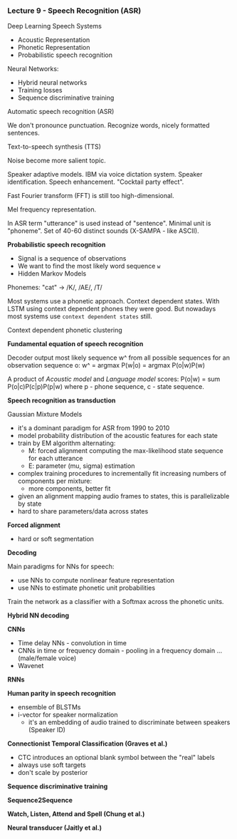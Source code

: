 ### Lecture 9 - Speech Recognition (ASR)

Deep Learning Speech Systems

- Acoustic Representation
- Phonetic Representation
- Probabilistic speech recognition

Neural Networks:
- Hybrid neural networks
- Training losses
- Sequence discriminative training

Automatic speech recognition (ASR)

We don't pronounce punctuation. Recognize words, nicely formatted sentences.

Text-to-speech synthesis (TTS)

Noise become more salient topic.

Speaker adaptive models. IBM via voice dictation system. Speaker identification. Speech enhancement. "Cocktail party effect".

Fast Fourier transform (FFT) is still too high-dimensional.

Mel frequency representation.

In ASR term "utterance" is used instead of "sentence". Minimal unit is "phoneme". Set of 40-60 distinct sounds (X-SAMPA - like ASCII).

**Probabilistic speech recognition**

- Signal is a sequence of observations
- We want to find the most likely word sequence `w`
- Hidden Markov Models

Phonemes: "cat" -> /K/, /AE/, /T/

Most systems use a phonetic approach. Context dependent states. With LSTM using context dependent phones they were good. But nowadays most systems use `context dependent states` still.

Context dependent phonetic clustering

**Fundamental equation of speech recognition**

Decoder output most likely sequence w^ from all possible sequences for an observation sequence o: w^ = argmax P(w|o) = argmax P(o|w)P(w)

A product of _Acoustic model_ and _Language model_ scores: P(o|w) = sum P(o|c)P(c|p)P(p|w) where p - phone sequence, c - state sequence.

**Speech recognition as transduction**

Gaussian Mixture Models
- it's a dominant paradigm for ASR from 1990 to 2010
- model probability distribution of the acoustic features for each state
- train by EM algorithm alternating:
    - M: forced alignment computing the max-likelihood state sequence for each utterance
    - E: parameter (mu, sigma) estimation
- complex training procedures to incrementally fit increasing numbers of components per mixture:
    - more components, better fit
- given an alignment mapping audio frames to states, this is parallelizable by state
- hard to share parameters/data across states

**Forced alignment**

- hard or soft segmentation

**Decoding**

Main paradigms for NNs for speech:
- use NNs to compute nonlinear feature representation
- use NNs to estimate phonetic unit probabilities

Train the network as a classifier with a Softmax across the phonetic units.

**Hybrid NN decoding**

**CNNs**

- Time delay NNs - convolution in time
- CNNs in time or frequency domain - pooling in a frequency domain ... (male/female voice)
- Wavenet

**RNNs**

**Human parity in speech recognition**

- ensemble of BLSTMs
- i-vector for speaker normalization
    - it's an embedding of audio trained to discriminate between speakers (Speaker ID)

**Connectionist Temporal Classification (Graves et al.)**

- CTC introduces an optional blank symbol between the "real" labels
- always use soft targets
- don't scale by posterior

**Sequence discriminative training**

**Sequence2Sequence**

**Watch, Listen, Attend and Spell (Chung et al.)**

**Neural transducer (Jaitly et al.)**
